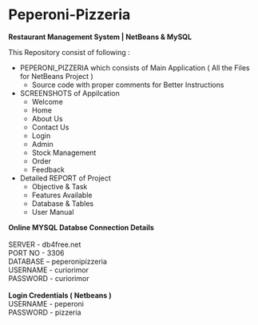 # Peperoni-Pizzeria
<b>Restaurant Management System | NetBeans &amp; MySQL</b>

This Repository consist of following :

-   PEPERONI_PIZZERIA which consists of Main Application ( All the Files for NetBeans Project )<br>
    -   Source code with proper comments for Better Instructions
-   SCREENSHOTS of Appilcation
    -   Welcome
    -   Home
    -   About Us
    -   Contact Us
    -   Login
    -   Admin
    -   Stock Management
    -   Order
    -   Feedback
-   Detailed REPORT of Project
    -   Objective & Task
    -   Features Available
    -   Database & Tables
    -   User Manual

<b>Online MYSQL Databse Connection Details</b><br><br>
SERVER - db4free.net<br>
PORT NO - 3306<br>
DATABASE – peperonipizzeria<br>
USERNAME - curiorimor<br>
PASSWORD - curiorimor<br>
<br>
<b>Login Credentials ( Netbeans )</b><br>
USERNAME - peperoni<br>
PASSWORD - pizzeria
